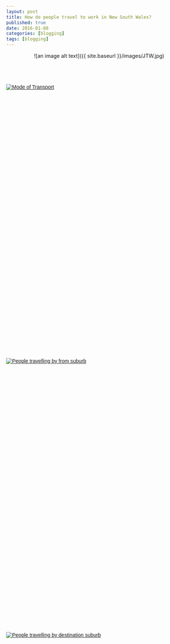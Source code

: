```yaml
---
layout: post
title: How do people travel to work in New South Wales?
published: true
date: 2016-01-08
categories: [blogging]
tags: [blogging]
---
```

<center>![an image alt text]({{ site.baseurl }}/images/JTW.jpg)</center>

<br>
<br>
<div class="fb-like" data-send="true" data-width="450" data-show-faces="true"></div>
<br>
<br>
<font face="arial">

<script type='text/javascript' src='https://public.tableau.com/javascripts/api/viz_v1.js'></script><div class='tableauPlaceholder' style='width: 982px; height: 742px;'><noscript><a href='#'><img alt='Mode of Transport ' src='https:&#47;&#47;public.tableau.com&#47;static&#47;images&#47;JT&#47;JTW-ModeofTransport&#47;ModeofTransport&#47;1_rss.png' style='border: none' /></a></noscript><object class='tableauViz' width='982' height='742' style='display:none;'><param name='host_url' value='https%3A%2F%2Fpublic.tableau.com%2F' /> <param name='site_root' value='' /><param name='name' value='JTW-ModeofTransport&#47;ModeofTransport' /><param name='tabs' value='no' /><param name='toolbar' value='yes' /><param name='static_image' value='https:&#47;&#47;public.tableau.com&#47;static&#47;images&#47;JT&#47;JTW-ModeofTransport&#47;ModeofTransport&#47;1.png' /> <param name='animate_transition' value='yes' /><param name='display_static_image' value='yes' /><param name='display_spinner' value='yes' /><param name='display_overlay' value='yes' /><param name='display_count' value='yes' /><param name='showVizHome' value='no' /><param name='showTabs' value='y' /><param name='bootstrapWhenNotified' value='true' /></object></div>

<script type='text/javascript' src='https://public.tableau.com/javascripts/api/viz_v1.js'></script><div class='tableauPlaceholder' style='width: 982px; height: 742px;'><noscript><a href='#'><img alt='People travelling by from suburb ' src='https:&#47;&#47;public.tableau.com&#47;static&#47;images&#47;JT&#47;JTW-Numberofpersonsfromorigin-bysuburb&#47;Peopletravellingbyfromsuburb&#47;1_rss.png' style='border: none' /></a></noscript><object class='tableauViz' width='982' height='742' style='display:none;'><param name='host_url' value='https%3A%2F%2Fpublic.tableau.com%2F' /> <param name='site_root' value='' /><param name='name' value='JTW-Numberofpersonsfromorigin-bysuburb&#47;Peopletravellingbyfromsuburb' /><param name='tabs' value='no' /><param name='toolbar' value='yes' /><param name='static_image' value='https:&#47;&#47;public.tableau.com&#47;static&#47;images&#47;JT&#47;JTW-Numberofpersonsfromorigin-bysuburb&#47;Peopletravellingbyfromsuburb&#47;1.png' /> <param name='animate_transition' value='yes' /><param name='display_static_image' value='yes' /><param name='display_spinner' value='yes' /><param name='display_overlay' value='yes' /><param name='display_count' value='yes' /><param name='showVizHome' value='no' /><param name='showTabs' value='y' /><param name='bootstrapWhenNotified' value='true' /></object></div>


<script type='text/javascript' src='https://public.tableau.com/javascripts/api/viz_v1.js'></script><div class='tableauPlaceholder' style='width: 982px; height: 742px;'><noscript><a href='#'><img alt='People travelling by destination suburb ' src='https:&#47;&#47;public.tableau.com&#47;static&#47;images&#47;JT&#47;JTW-Numberofpersonstodestination-bysuburb&#47;Peopletravellingbydestinationsuburb&#47;1_rss.png' style='border: none' /></a></noscript><object class='tableauViz' width='982' height='742' style='display:none;'><param name='host_url' value='https%3A%2F%2Fpublic.tableau.com%2F' /> <param name='site_root' value='' /><param name='name' value='JTW-Numberofpersonstodestination-bysuburb&#47;Peopletravellingbydestinationsuburb' /><param name='tabs' value='no' /><param name='toolbar' value='yes' /><param name='static_image' value='https:&#47;&#47;public.tableau.com&#47;static&#47;images&#47;JT&#47;JTW-Numberofpersonstodestination-bysuburb&#47;Peopletravellingbydestinationsuburb&#47;1.png' /> <param name='animate_transition' value='yes' /><param name='display_static_image' value='yes' /><param name='display_spinner' value='yes' /><param name='display_overlay' value='yes' /><param name='display_count' value='yes' /><param name='showVizHome' value='no' /><param name='showTabs' value='y' /><param name='bootstrapWhenNotified' value='true' /></object></div>
